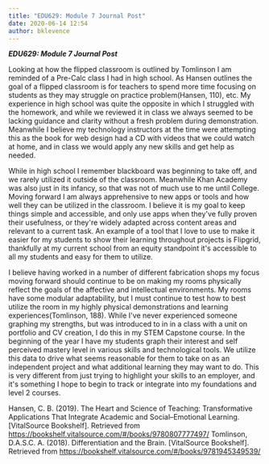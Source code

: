 ```yaml
---
title: "EDU629: Module 7 Journal Post"
date: 2020-06-14 12:54
author: bklevence
---
```


***EDU629: Module 7 Journal Post***



Looking at how the flipped classroom is outlined by Tomlinson I am reminded of a Pre-Calc class I had in high school. As Hansen outlines the goal of a flipped classroom is for teachers to spend more time focusing on students as they may struggle on practice problem(Hansen, 110), etc. My experience in high school was quite the opposite in which I struggled with the homework, and while we reviewed it in class we always seemed to be lacking guidance and clarity without a fresh problem during demonstration. Meanwhile I believe my technology instructors at the time were attempting this as the book for web design had a CD with videos that we could watch at home, and in class we would apply any new skills and get help as needed.

While in high school I remember blackboard was beginning to take off, and we rarely utilized it outside of the classroom. Meanwhile Khan Academy was also just in its infancy, so that was not of much use to me until College. Moving forward I am always apprehensive to new apps or tools and how well they can be utilized in the classroom. I believe it is my goal to keep things simple and accessible, and only use apps when they've fully proven their usefulness, or they're widely adapted across content areas and relevant to a current task. An example of a tool that I love to use to make it easier for my students to show their learning throughout projects is Flipgrid, thankfully at my current school from an equity standpoint it's accessible to all my students and easy for them to utilize.

I believe having worked in a number of different fabrication shops my focus moving forward should continue to be on making my rooms physically reflect the goals of the affective and intellectual environments. My rooms have some modular adaptability, but I must continue to test how to best utilize the room in my highly physical demonstrations and learning experiences(Tomlinson, 188). While I've never experienced someone graphing my strengths, but was introduced to in in a class with a unit on portfolio and CV creation, I do this in my STEM Capstone course. In the beginning of the year I have my students graph their interest and self perceived mastery level in various skills and technological tools. We utilize this data to drive what seems reasonable for them to take on as an independent project and what additional learning they may want to do. This is very different from just trying to highlight your skills to an employer, and it's something I hope to begin to track or integrate into my foundations and level 2 courses.


Hansen, C. B. (2019). The Heart and Science of Teaching: Transformative Applications That Integrate Academic and Social–Emotional Learning. [VitalSource Bookshelf]. Retrieved from https://bookshelf.vitalsource.com/#/books/9780807777497/
Tomlinson, D.A.S.C. A. (2018). Differentiation and the Brain. [VitalSource Bookshelf]. Retrieved from https://bookshelf.vitalsource.com/#/books/9781945349539/
